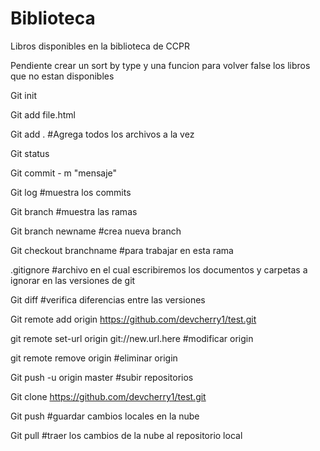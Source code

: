 # Biblioteca

Libros disponibles en la biblioteca de CCPR

Pendiente crear un sort by type y una funcion para volver false los libros que no estan disponibles

Git init

Git add file.html

Git add . #Agrega todos los archivos a la vez

Git status

Git commit - m "mensaje"

Git log #muestra los commits

Git branch #muestra las ramas

Git branch newname #crea nueva branch

Git checkout branchname #para trabajar en esta rama

.gitignore #archivo en el cual escribiremos los documentos y carpetas a ignorar en las versiones de git

Git diff #verifica diferencias entre las versiones

Git remote add origin https://github.com/devcherry1/test.git

git remote set-url origin git://new.url.here #modificar origin

git remote remove origin #eliminar origin

Git push -u origin master #subir repositorios

Git clone https://github.com/devcherry1/test.git

Git push #guardar cambios locales en la nube

Git pull #traer los cambios de la nube al repositorio local